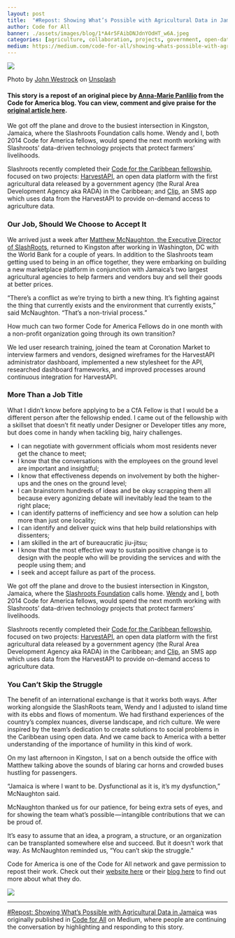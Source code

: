```yaml
---
layout: post
title:  "#Repost: Showing What’s Possible with Agricultural Data in Jamaica"
author: Code for All
banner: ./assets/images/blog/1*A4r5FAibDNJdnYOdHT_w6A.jpeg
categories: [agriculture, collaboration, projects, government, open-data]
medium: https://medium.com/code-for-all/showing-whats-possible-with-agricultural-data-in-jamaica-e9120ce0f6f6?source=rss----77bd73f07099--collaboration
---
```


![](https://cdn-images-1.medium.com/max/1024/1*A4r5FAibDNJdnYOdHT_w6A.jpeg)

Photo by [John Westrock](https://unsplash.com/photos/Envk7kTMWTQ?utm_source=unsplash&utm_medium=referral&utm_content=creditCopyText) on [Unsplash](https://unsplash.com/search/photos/jamaica-farm?utm_source=unsplash&utm_medium=referral&utm_content=creditCopyText)

#### This story is a repost of an original piece by [Anna-Marie Panlilio](https://medium.com/u/5601960a51ff) from the Code for America blog. You can view, comment and give praise for the [original article here](https://www.codeforamerica.org/blog/2015/04/17/showing-whats-possible-with-agricultural-data-in-jamaica/).

We got off the plane and drove to the busiest intersection in Kingston, Jamaica, where the Slashroots Foundation calls home. Wendy and I, both 2014 Code for America fellows, would spend the next month working with Slashroots’ data-driven technology projects that protect farmers’ livelihoods.

Slashroots recently completed their [Code for the Caribbean fellowship](http://www.codeforamerica.org/about/international/2013-annual-report/partners-cftc.html), focused on two projects: [HarvestAPI](http://harvestapi.io/), an open data platform with the first agricultural data released by a government agency (the Rural Area Development Agency aka RADA) in the Caribbean; and [Clip](http://clip.harvestapi.io/), an SMS app which uses data from the HarvestAPI to provide on-demand access to agriculture data.

### Our Job, Should We Choose to Accept It

We arrived just a week after [Matthew McNaughton, the Executive Director of SlashRoots](http://www.codeforamerica.org/blog/2014/07/02/code-for-the-caribbean-fellows-partner-with-local-agencies-to-design-two-awesome-apps/), returned to Kingston after working in Washington, DC with the World Bank for a couple of years. In addition to the Slashroots team getting used to being in an office together, they were embarking on building a new marketplace platform in conjunction with Jamaica’s two largest agricultural agencies to help farmers and vendors buy and sell their goods at better prices.

“There’s a conflict as we’re trying to birth a new thing. It’s fighting against the thing that currently exists and the environment that currently exists,” said McNaughton. “That’s a non-trivial process.”

How much can two former Code for America Fellows do in one month with a non-profit organization going through its own transition?

We led user research training, joined the team at Coronation Market to interview farmers and vendors, designed wireframes for the HarvestAPI administrator dashboard, implemented a new stylesheet for the API, researched dashboard frameworks, and improved processes around continuous integration for HarvestAPI.

### More Than a Job Title

What I didn’t know before applying to be a CfA Fellow is that I would be a different person after the fellowship ended. I came out of the fellowship with a skillset that doesn’t fit neatly under Designer or Developer titles any more, but does come in handy when tackling big, hairy challenges.

*   I can negotiate with government officials whom most residents never get the chance to meet;
*   I know that the conversations with the employees on the ground level are important and insightful;
*   I know that effectiveness depends on involvement by both the higher-ups and the ones on the ground level;
*   I can brainstorm hundreds of ideas and be okay scrapping them all because every agonizing debate will inevitably lead the team to the right place;
*   I can identify patterns of inefficiency and see how a solution can help more than just one locality;
*   I can identify and deliver quick wins that help build relationships with dissenters;
*   I am skilled in the art of bureaucratic jiu-jitsu;
*   I know that the most effective way to sustain positive change is to design with the people who will be providing the services and with the people using them; and
*   I seek and accept failure as part of the process.

We got off the plane and drove to the busiest intersection in Kingston, Jamaica, where the [Slashroots Foundation](http://slashroots.org/) calls home. [Wendy](http://www.codeforamerica.org/people/wendy-fong/) and [I](http://www.codeforamerica.org/people/anna-marie-panlilio/), both 2014 Code for America fellows, would spend the next month working with Slashroots’ data-driven technology projects that protect farmers’ livelihoods.

Slashroots recently completed their [Code for the Caribbean fellowship](http://www.codeforamerica.org/about/international/2013-annual-report/partners-cftc.html), focused on two projects: [HarvestAPI](http://harvestapi.io/), an open data platform with the first agricultural data released by a government agency (the Rural Area Development Agency aka RADA) in the Caribbean; and [Clip](http://clip.harvestapi.io/), an SMS app which uses data from the HarvestAPI to provide on-demand access to agriculture data.

### You Can’t Skip the Struggle

The benefit of an international exchange is that it works both ways. After working alongside the SlashRoots team, Wendy and I adjusted to island time with its ebbs and flows of momentum. We had firsthand experiences of the country’s complex nuances, diverse landscape, and rich culture. We were inspired by the team’s dedication to create solutions to social problems in the Caribbean using open data. And we came back to America with a better understanding of the importance of humility in this kind of work.

On my last afternoon in Kingston, I sat on a bench outside the office with Matthew talking above the sounds of blaring car horns and crowded buses hustling for passengers.

“Jamaica is where I want to be. Dysfunctional as it is, it’s my dysfunction,” McNaughton said.

McNaughton thanked us for our patience, for being extra sets of eyes, and for showing the team what’s possible — intangible contributions that we can be proud of.

It’s easy to assume that an idea, a program, a structure, or an organization can be transplanted somewhere else and succeed. But it doesn’t work that way. As McNaughton reminded us, “You can’t skip the struggle.”

Code for America is one of the Code for All network and gave permission to repost their work. Check out their [website here](https://www.codeforamerica.org/) or their [blog here](https://medium.com/code-for-america) to find out more about what they do.

![](https://medium.com/_/stat?event=post.clientViewed&referrerSource=full_rss&postId=e9120ce0f6f6)

* * *

[#Repost: Showing What’s Possible with Agricultural Data in Jamaica](https://medium.com/code-for-all/showing-whats-possible-with-agricultural-data-in-jamaica-e9120ce0f6f6) was originally published in [Code for All](https://medium.com/code-for-all) on Medium, where people are continuing the conversation by highlighting and responding to this story.